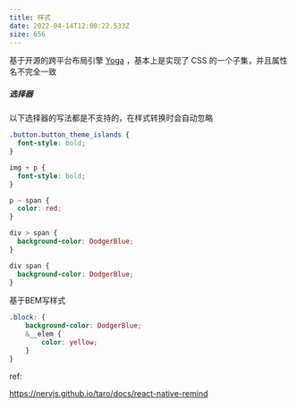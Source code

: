 ```yaml
---
title: 样式
date: 2022-04-14T12:00:22.533Z
size: 656
---
```

基于开源的跨平台布局引擎 [Yoga](https://github.com/facebook/yoga) ，基本上是实现了 CSS 的一个子集，并且属性名不完全一致

##### 选择器

以下选择器的写法都是不支持的，在样式转换时会自动忽略

```css
.button.button_theme_islands {
  font-style: bold;
}

img + p {
  font-style: bold;
}

p ~ span {
  color: red;
}

div > span {
  background-color: DodgerBlue;
}

div span {
  background-color: DodgerBlue;
}
```

基于BEM写样式

```scss
.block: {
    background-color: DodgerBlue;
    &__elem {
        color: yellow;
    }
}
```

ref:

https://nervjs.github.io/taro/docs/react-native-remind
